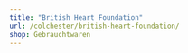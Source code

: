 ```yaml
---
title: "British Heart Foundation"
url: /colchester/british-heart-foundation/
shop: Gebrauchtwaren
---
```

